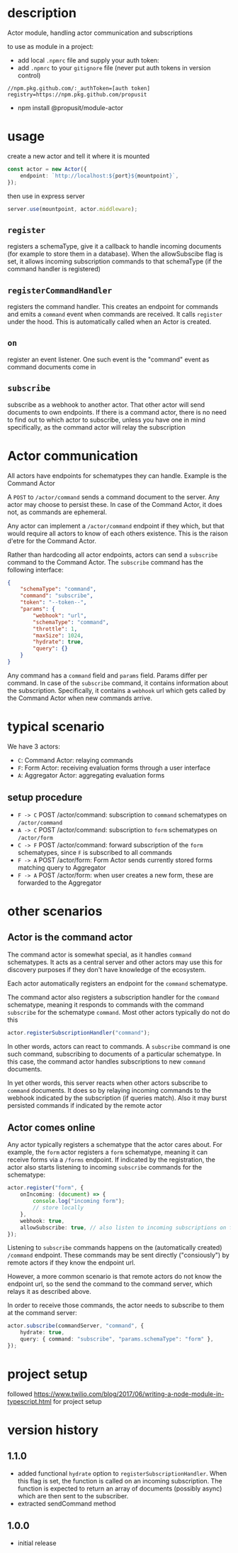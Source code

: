 # description

Actor module, handling actor communication and subscriptions

to use as module in a project:

- add local `.npmrc` file and supply your auth token:
- add `.npmrc` to your `gitignore` file (never put auth tokens in version control)

```
//npm.pkg.github.com/:_authToken=[auth token]
registry=https://npm.pkg.github.com/propusit 
```

- npm install @propusit/module-actor

# usage

create a new actor and tell it where it is mounted

```typescript
const actor = new Actor({
    endpoint: `http://localhost:${port}${mountpoint}`,
});
```

then use in express server

```typescript
server.use(mountpoint, actor.middleware);
```

## `register`

registers a schemaType, give it a callback to handle incoming documents (for example to store them in a database). When the allowSubscibe flag is set, it allows incoming subscription commands to that schemaType (if the command handler is registered)

## `registerCommandHandler`

registers the command handler. This creates an endpoint for commands and emits a `command` event when commands are received. It calls `register` under the hood. This is automatically called when an Actor is created.

## `on`

register an event listener. One such event is the "command" event as command documents come in

## `subscribe`

subscribe as a webhook to another actor. That other actor will send documents to own endpoints. If there is a command actor, there is no need to find out to which actor to subscribe, unless you have one in mind specifically, as the command actor will relay the subscription

# Actor communication

All actors have endpoints for schematypes they can handle. Example is the Command Actor

A `POST` to `/actor/command` sends a command document to the server. Any actor may choose to persist these. In case of the Command Actor, it does not, as commands are ephemeral.

Any actor can implement a `/actor/command` endpoint if they which, but that would require all actors to know of each others existence. This is the raison d'etre for the Command Actor.

Rather than hardcoding all actor endpoints, actors can send a `subscribe` command to the Command Actor. The `subscribe` command has the following interface:

```json
{
    "schemaType": "command",
    "command": "subscribe",
    "token": "--token--",
    "params": {
        "webhook": "url",
        "schemaType": "command",
        "throttle": 1,
        "maxSize": 1024,
        "hydrate": true,
        "query": {}
    }
}
```

Any command has a `command` field and `params` field. Params differ per command. In case of the `subscribe` command, it contains information about the subscription. Specifically, it contains a `webhook` url which gets called by the Command Actor when new commands arrive.

# typical scenario

We have 3 actors:

-   `C`: Command Actor: relaying commands
-   `F`: Form Actor: receiving evaluation forms through a user interface
-   `A`: Aggregator Actor: aggregating evaluation forms

## setup procedure

-   `F -> C` POST /actor/command: subscription to `command` schematypes on `/actor/command`
-   `A -> C` POST /actor/command: subscription to `form` schematypes on `/actor/form`
-   `C -> F` POST /actor/command: forward subscription of the `form` schematypes, since `F` is subscribed to all commands
-   `F -> A` POST /actor/form: Form Actor sends currently stored forms matching query to Aggregator
-   `F -> A` POST /actor/form: when user creates a new form, these are forwarded to the Aggregator

# other scenarios

## Actor is the command actor

The command actor is somewhat special, as it handles `command` schematypes. It acts as a central server and other actors may use this for discovery purposes if they don't have knowledge of the ecosystem.

Each actor automatically registers an endpoint for the `command` schematype.

The command actor also registers a subscription handler for the `command` schematype, meaning it responds to commands with the command `subscribe` for the schematype `command`. Most other actors typically do not do this

```typescript
actor.registerSubscriptionHandler("command");
```

In other words, actors can react to commands. A `subscribe` command is one such command, subscribing to documents of a particular schematype. In this case, the command actor handles subscriptions to new `command` documents.

In yet other words, this server reacts when other actors subscribe to `command` documents. It does so by relaying incoming commands to the webhook indicated by the subscription (if queries match). Also it may burst persisted commands if indicated by the remote actor

## Actor comes online

Any actor typically registers a schematype that the actor cares about. For example, the `form` actor registers a `form` schematype, meaning it can receive forms via a `/forms` endpoint. If indicated by the registration, the actor also starts listening to incoming `subscribe` commands for the schematype:

```typescript
actor.register("form", {
    onIncoming: (document) => {
        console.log("incoming form");
        // store locally
    },
    webhook: true,
    allowSubscribe: true, // also listen to incoming subscriptions on forms
});
```

Listening to `subscribe` commands happens on the (automatically created) `/command` endpoint. These commands may be sent directly ("consiously") by remote actors if they know the endpoint url.

However, a more common scenario is that remote actors do not know the endpoint url, so the send the command to the command server, which relays it as described above.

In order to receive those commands, the actor needs to subscribe to them at the command server:

```typescript
actor.subscribe(commandServer, "command", {
    hydrate: true,
    query: { command: "subscribe", "params.schemaType": "form" },
});
```

# project setup

followed https://www.twilio.com/blog/2017/06/writing-a-node-module-in-typescript.html for project setup

# version history

## 1.1.0

- added functional `hydrate` option to `registerSubscriptionHandler`. When this flag is set, the function is called on an incoming subscription. The function is expected to return an array of documents (possibly async) which are then sent to the subscriber.
- extracted sendCommand method

## 1.0.0

- initial release
